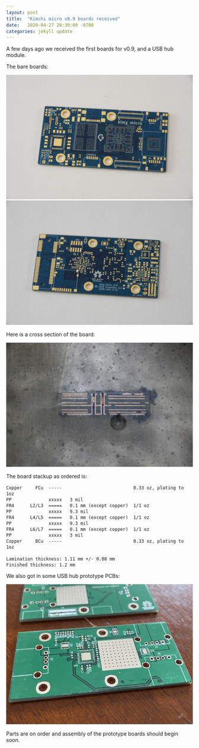 ```yaml
---
layout: post
title:  "Kimchi micro v0.9 boards received"
date:   2020-04-27 20:30:00 -0700
categories: jekyll update
---
```

A few days ago we received the first boards for v0.9, and a USB hub module.

The bare boards:

![kimchi bare pcb front](images/bare-v09-front.jpg)
![kimchi bare pcb back](images/bare-v09-back.jpg)

Here is a cross section of the board:

![cross section](images/v09-cross-section.jpg)

The board stackup as ordered is:

```
Copper     FCu  -----                           0.33 oz, plating to 1oz
PP              xxxxx   3 mil
FR4      L2/L3  =====   0.1 mm (except copper)  1/1 oz
PP              xxxxx   9.3 mil
FR4      L4/L5  =====   0.1 mm (except copper)  1/1 oz
PP              xxxxx   9.3 mil
FR4      L6/L7  =====   0.1 mm (except copper)  1/1 oz
PP              xxxxx   3 mil
Copper     BCu  -----                           0.33 oz, plating to 1oz

Lamination thickness: 1.11 mm +/- 0.08 mm
Finished thickness: 1.2 mm
```

We also got in some USB hub prototype PCBs:

![micro lid hub](images/usb-uhub.jpg)

Parts are on order and assembly of the prototype boards should begin soon.
